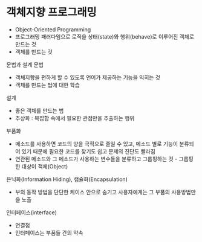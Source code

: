 # 객체지향 프로그래밍
* Object-Oriented Programming
* 프로그래밍 패러다임으로 로직을 상태(state)와 행위(behave)로 이루어진 객체로 만드는 것
* 객체를 만드는 것

문법과 설계
문법
* 객체지향을 편하게 할 수 있도록 언어가 제공하는 기능을 익히는 것
* 객체를 만드는 법에 대한 학습

설계
* 좋은 객체를 만드는 법
* 추상화 : 복잡함 속에서 필요한 관점만을 추출하는 행위 

부품화
* 메소드를 사용하면 코드의 양을 극적으로 줄일 수 있고, 메소드 별로 기능이 분류되어 있기 때문에 필요한 코드를 찾기도 쉽고 문제의 진단도 빨라짐
* 연관된 메소드와 그 메소드가 사용하는 변수들을 분류하고 그룹핑하는 것 - 그룹핑 한 대상이 객체(Object)

은닉화(Information Hiding), 캡슐화(Encapsulation)
* 부의 동작 방법을 단단한 케이스 안으로 숨기고 사용자에게는 그 부품의 사용방법만을 노출

인터페이스(interface)
* 연결점
* 인터페이스는 부품들 간의 약속
